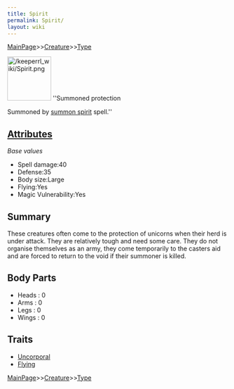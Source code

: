 ```yaml
---
title: Spirit
permalink: Spirit/
layout: wiki
---
```


[MainPage](/keeperrl_wiki/ "wikilink")>>[Creature](/keeperrl_wiki/Creature_Guide "wikilink")>>[Type](/keeperrl_wiki/Type "wikilink")

<img src="/keeperrl_wiki/Spirit.png" title="fig:/keeperrl_wiki/Spirit.png" alt="/keeperrl_wiki/Spirit.png" width="100" />
''Summoned protection

Summoned by [summon spirit](/keeperrl_wiki/Summon_Spirit "wikilink") spell.''

[Attributes](/keeperrl_wiki/Attributes "wikilink")
-------------------------------------

*Base values*

-   Spell damage:40
-   Defense:35
-   Body size:Large
-   Flying:Yes
-   Magic Vulnerability:Yes

Summary
-------

These creatures often come to the protection of unicorns when their herd
is under attack. They are relatively tough and need some care. They do
not organise themselves as an army, they come temporarily to the casters
aid and are forced to return to the void if their summoner is killed.

Body Parts
----------

-   Heads : 0
-   Arms : 0
-   Legs : 0
-   Wings : 0

Traits
------

-   [Uncorporal](/keeperrl_wiki/Uncorporal "wikilink")
-   [Flying](/keeperrl_wiki/Flying "wikilink")

[MainPage](/keeperrl_wiki/ "wikilink")>>[Creature](/keeperrl_wiki/Creature_Guide "wikilink")>>[Type](/keeperrl_wiki/Type "wikilink")

